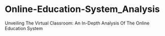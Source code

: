 # Online-Education-System_Analysis
Unveiling The Virtual Classroom: An In-Depth Analysis Of The Online Education System
